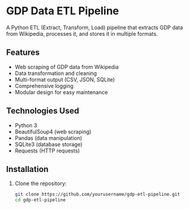 # GDP Data ETL Pipeline

A Python ETL (Extract, Transform, Load) pipeline that extracts GDP data from Wikipedia, processes it, and stores it in multiple formats.

## Features

- Web scraping of GDP data from Wikipedia
- Data transformation and cleaning
- Multi-format output (CSV, JSON, SQLite)
- Comprehensive logging
- Modular design for easy maintenance

## Technologies Used

- Python 3
- BeautifulSoup4 (web scraping)
- Pandas (data manipulation)
- SQLite3 (database storage)
- Requests (HTTP requests)

## Installation

1. Clone the repository:
   ```bash
   git clone https://github.com/yourusername/gdp-etl-pipeline.git
   cd gdp-etl-pipeline
